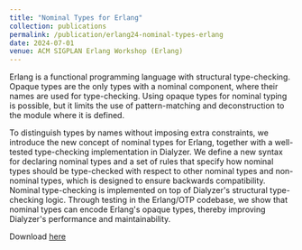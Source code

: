 ```yaml
---
title: "Nominal Types for Erlang"
collection: publications
permalink: /publication/erlang24-nominal-types-erlang
date: 2024-07-01
venue: ACM SIGPLAN Erlang Workshop (Erlang)
---
```


Erlang is a functional programming language with structural type-checking. Opaque types are the only types with a nominal component, where their names are used for type-checking. Using opaque types for nominal typing is possible, but it limits the use of pattern-matching and deconstruction to the module where it is defined. 

To distinguish types by names without imposing extra constraints, we introduce the new concept of nominal types for Erlang, together with a well-tested type-checking implementation in Dialyzer. We define a new syntax for declaring nominal types and a set of rules that specify how nominal types should be type-checked with respect to other nominal types and non-nominal types, which is designed to ensure backwards compatibility. Nominal type-checking is implemented on top of Dialyzer's structural type-checking logic. Through testing in the Erlang/OTP codebase, we show that nominal types can encode Erlang's opaque types, thereby improving Dialyzer's performance and maintainability.

Download [here](https://dl.acm.org/doi/10.1145/3677995.3678191?cid=99659211382)
